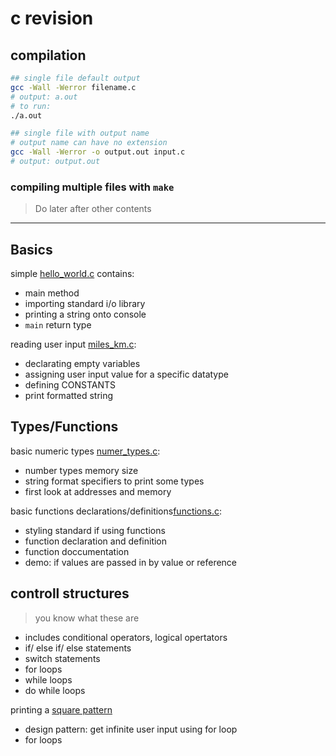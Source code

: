 # c revision

## compilation

```sh
## single file default output
gcc -Wall -Werror filename.c
# output: a.out
# to run:
./a.out

## single file with output name
# output name can have no extension
gcc -Wall -Werror -o output.out input.c
# output: output.out
```

### compiling multiple files with `make`

> Do later after other contents

---

## Basics

simple [hello_world.c](./hello_world.c) contains:
- main method
- importing standard i/o library
- printing a string onto console
- `main` return type

reading user input [miles_km.c](./miles_km.c):
- declarating empty variables
- assigning user input value for a specific datatype
- defining CONSTANTS
- print formatted string

## Types/Functions

basic numeric types [numer_types.c](./number_types.c):
- number types memory size
- string format specifiers to print some types
- first look at addresses and memory

basic functions declarations/definitions[functions.c](./functions.c):
- styling standard if using functions
- function declaration and definition
- function doccumentation
- demo: if values are passed in by value or reference

## controll structures

> you know what these are

- includes conditional operators, logical opertators
- if/ else if/ else statements
- switch statements
- for loops
- while loops
- do while loops

printing a [square pattern](./sqr_ptt.c)
- design pattern: get infinite user input using for loop
- for loops